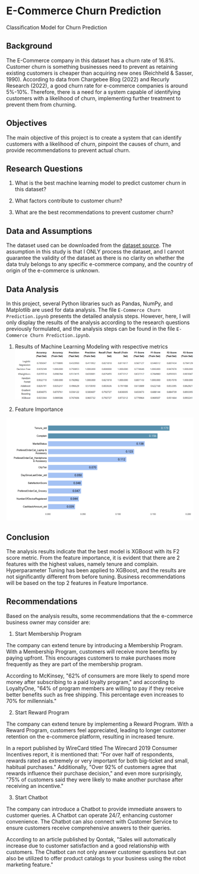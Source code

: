 # E-Commerce Churn Prediction
Classification Model for Churn Prediction

## Background

The E-Commerce company in this dataset has a churn rate of 16.8%. Customer churn is something businesses need to prevent as retaining existing customers is cheaper than acquiring new ones (Reichheld & Sasser, 1990). According to data from Chargebee Blog (2022) and Recurly Research (2022), a good churn rate for e-commerce companies is around 5%-10%. Therefore, there is a need for a system capable of identifying customers with a likelihood of churn, implementing further treatment to prevent them from churning.

## Objectives

The main objective of this project is to create a system that can identify customers with a likelihood of churn, pinpoint the causes of churn, and provide recommendations to prevent actual churn.

## Research Questions

1. What is the best machine learning model to predict customer churn in this dataset?

2. What factors contribute to customer churn?

3. What are the best recommendations to prevent customer churn?

## Data and Assumptions

The dataset used can be downloaded from the [dataset source](https://www.kaggle.com/datasets/ankitverma2010/ecommerce-customer-churn-analysis-and-prediction). The assumption in this study is that I ONLY process the dataset, and I cannot guarantee the validity of the dataset as there is no clarity on whether the data truly belongs to any specific e-commerce company, and the country of origin of the e-commerce is unknown.

## Data Analysis

In this project, several Python libraries such as Pandas, NumPy, and Matplotlib are used for data analysis. The file `E-Commerce Churn Prediction.ipynb` presents the detailed analysis steps. However, here, I will only display the results of the analysis according to the research questions previously formulated, and the analysis steps can be found in the file `E-Commerce Churn Prediction.ipynb`.

1. Results of Machine Learning Modeling with respective metrics
![Modeling Results](https://github.com/AzamFath/E-Commerce-Churn-Prediction/blob/main/Hasil%20pemodelan%20ML.png)

2. Feature Importance

![Feature Importance](https://github.com/AzamFath/E-Commerce-Churn-Prediction/blob/main/Feature%20Importance.jpg)

## Conclusion

The analysis results indicate that the best model is XGBoost with its F2 score metric. From the feature importance, it is evident that there are 2 features with the highest values, namely tenure and complain. Hyperparameter Tuning has been applied to XGBoost, and the results are not significantly different from before tuning. Business recommendations will be based on the top 2 features in Feature Importance.

## Recommendations

Based on the analysis results, some recommendations that the e-commerce business owner may consider are:

1. Start Membership Program

The company can extend tenure by introducing a Membership Program. With a Membership Program, customers will receive more benefits by paying upfront. This encourages customers to make purchases more frequently as they are part of the membership program.

According to McKinsey, "62% of consumers are more likely to spend more money after subscribing to a paid loyalty program," and according to LoyaltyOne, "64% of program members are willing to pay if they receive better benefits such as free shipping. This percentage even increases to 70% for millennials."

2. Start Reward Program

The company can extend tenure by implementing a Reward Program. With a Reward Program, customers feel appreciated, leading to longer customer retention on the e-commerce platform, resulting in increased tenure.

In a report published by WireCard titled The Wirecard 2019 Consumer Incentives report, it is mentioned that: "For over half of respondents, rewards rated as extremely or very important for both big-ticket and small, habitual purchases." Additionally, "Over 92% of customers agree that rewards influence their purchase decision," and even more surprisingly, "75% of customers said they were likely to make another purchase after receiving an incentive."

3. Start Chatbot

The company can introduce a Chatbot to provide immediate answers to customer queries. A Chatbot can operate 24/7, enhancing customer convenience. The Chatbot can also connect with Customer Service to ensure customers receive comprehensive answers to their queries.

According to an article published by Qontak, "Sales will automatically increase due to customer satisfaction and a good relationship with customers. The Chatbot can not only answer customer questions but can also be utilized to offer product catalogs to your business using the robot marketing feature."

